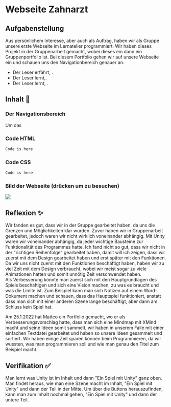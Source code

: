 # Webseite Zahnarzt

## Aufgabenstellung
Aus persönlichem Interesse, aber auch als Auftrag, haben wir als Gruppe unsere erste Webseite im Lernatelier programmiert. Wir haben dieses Projekt in der Gruppenarbeit gemacht, wobei dieses ein dann ein Gruppenportfolio ist. Bei diesem Portfolio gehen wir auf unsere Webseite ein und schauen uns den Navigationbereich genauer an.
- Der Leser erfährt, .
- Der Leser lernt,.
- Der Leser lernt, .

## Inhalt 🧠
### Der Navigationsbereich
Um das 

### Code HTML
```HTML
Code is here

```
### Code CSS
```CSS
Code is here

```
### Bild der Webseite (drücken um zu besuchen)
[![](https://i.imgur.com/TvHMOOS.png)](https://bettermj.github.io/zahnarzt/)
## Reflexion ✨
Wir fanden es gut, dass wir in der Gruppe gearbeitet haben, da uns die Grenzen und Möglichkeiten klar wurden. Zuvor haben wir in Gruppenarbeit gearbeitet, jedoch waren wir nicht wirklich voneinander abhängig. Mit Unity waren wir voneinander abhängig, da jeder wichtige Bausteine zur Funktionalität des Programmes hatte.
Ich fand nicht so gut, dass wir nicht in der "richtigen Reihenfolge" gearbeitet haben, damit will ich zeigen, dass wir zuerst mit dem Design gearbeitet haben und erst später mit den Funktionen. Da wir uns nicht zuerst mit den Funktionen beschäftigt haben, haben wir zu viel Zeit mit dem Design verbraucht, wobei wir meist sogar zu viele Animationen hatten und somit unnötig Zeit verschwendet haben.  
Als Verbesserung könnte man zuerst sich mit den Hauptgrundlagen des Spiels beschäftigen und sich eine Vision machen, zu was es braucht und was die Limite ist.
Zum Beispiel kann man sich Notizen auf einem Word-Dokument machen und schauen, dass das Hauptspiel funktioniert, anstatt dass man sich mit einer anderen Szene lange beschäftigt, aber dann am Schluss kein Spiel hat.

Am 25.1.2022 hat Matteo ein Portfolio gemacht, wo er als Verbesserungsvorschlag hatte, dass man sich eine Mindmap mit XMind macht und seine Ideen somit sammelt, wir haben in unserem Falle mit einer einfachen Textdatei gearbeitet und haben so unsere Ideen gesammelt und sortiert.
Wir haben einige Zeit sparen können beim Programmieren, da wir wussten, was man programmieren soll und wie man genau den Titel zum Beispiel macht.

## Verifikation ✅
Man lernt was Unity ist im Inhalt und dann "Ein Spiel mit Unity" ganz oben. 
Man findet heraus, wie man eine Szene macht im Inhalt, "Ein Spiel mit Unity" und dann der Teil in der Mitte.
Um über die Buttons herauszufinden, kann man zum Inhalt nochmal gehen, "Ein Spiel mit Unity" und dann der untere Teil.

